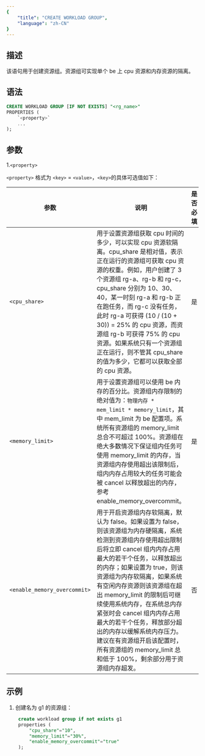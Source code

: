 ```yaml
---
{
    "title": "CREATE WORKLOAD GROUP",
    "language": "zh-CN"
}
---
```


<!--
Licensed to the Apache Software Foundation (ASF) under one
or more contributor license agreements.  See the NOTICE file
distributed with this work for additional information
regarding copyright ownership.  The ASF licenses this file
to you under the Apache License, Version 2.0 (the
"License"); you may not use this file except in compliance
with the License.  You may obtain a copy of the License at

  http://www.apache.org/licenses/LICENSE-2.0

Unless required by applicable law or agreed to in writing,
software distributed under the License is distributed on an
"AS IS" BASIS, WITHOUT WARRANTIES OR CONDITIONS OF ANY
KIND, either express or implied.  See the License for the
specific language governing permissions and limitations
under the License.
-->

## 描述

该语句用于创建资源组。资源组可实现单个 be 上 cpu 资源和内存资源的隔离。

## 语法

```sql
CREATE WORKLOAD GROUP [IF NOT EXISTS] "<rg_name>"
PROPERTIES (
    `<property>`
    ...
);
```

## 参数

1.`<property>`

`<property>` 格式为 `<key>` = `<value>`，`<key>`的具体可选值如下：

| 参数 | 说明 | 是否必填 |
| -- | -- | -- |
| `<cpu_share>` | 用于设置资源组获取 cpu 时间的多少，可以实现 cpu 资源软隔离。cpu_share 是相对值，表示正在运行的资源组可获取 cpu 资源的权重。例如，用户创建了 3 个资源组 rg-a、rg-b 和 rg-c，cpu_share 分别为 10、30、40，某一时刻 rg-a 和 rg-b 正在跑任务，而 rg-c 没有任务，此时 rg-a 可获得 (10 / (10 + 30)) = 25% 的 cpu 资源，而资源组 rg-b 可获得 75% 的 cpu 资源。如果系统只有一个资源组正在运行，则不管其 cpu_share 的值为多少，它都可以获取全部的 cpu 资源。 | 是 |
| `<memory_limit>` | 用于设置资源组可以使用 be 内存的百分比。资源组内存限制的绝对值为：`物理内存 * mem_limit * memory_limit`，其中 mem_limit 为 be 配置项。系统所有资源组的 memory_limit 总合不可超过 100%。资源组在绝大多数情况下保证组内任务可使用 memory_limit 的内存，当资源组内存使用超出该限制后，组内内存占用较大的任务可能会被 cancel 以释放超出的内存，参考 enable_memory_overcommit。 | 是 |
| `<enable_memory_overcommit>` | 用于开启资源组内存软隔离，默认为 false。如果设置为 false，则该资源组为内存硬隔离，系统检测到资源组内存使用超出限制后将立即 cancel 组内内存占用最大的若干个任务，以释放超出的内存；如果设置为 true，则该资源组为内存软隔离，如果系统有空闲内存资源则该资源组在超出 memory_limit 的限制后可继续使用系统内存，在系统总内存紧张时会 cancel 组内内存占用最大的若干个任务，释放部分超出的内存以缓解系统内存压力。建议在有资源组开启该配置时，所有资源组的 memory_limit 总和低于 100%，剩余部分用于资源组内存超发。 | 否 |


## 示例

1. 创建名为 g1 的资源组：

   ```sql
    create workload group if not exists g1
    properties (
        "cpu_share"="10",
        "memory_limit"="30%",
        "enable_memory_overcommit"="true"
    );
   ```